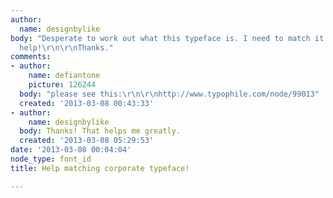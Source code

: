 ```yaml
---
author:
  name: designbylike
body: "Desperate to work out what this typeface is. I need to match it for a sub-brand.\r\nPlease
  help!\r\n\r\nThanks."
comments:
- author:
    name: defiantone
    picture: 126244
  body: "please see this:\r\n\r\nhttp://www.typophile.com/node/99013"
  created: '2013-03-08 00:43:33'
- author:
    name: designbylike
  body: Thanks! That helps me greatly.
  created: '2013-03-08 05:29:53'
date: '2013-03-08 00:04:04'
node_type: font_id
title: Help matching corporate typeface!

---
```

